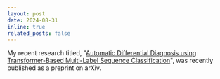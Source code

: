 ```yaml
---
layout: post
date: 2024-08-31
inline: true
related_posts: false
---
```


My recent research titled, "[Automatic Differential Diagnosis using Transformer-Based Multi-Label Sequence Classification](https://doi.org/10.48550/arXiv.2408.15827)", was recently published as a preprint on arXiv.
